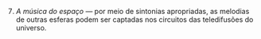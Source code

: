 ﻿7. *A música do espaço —* por meio de sintonias apropriadas, as melodias de outras esferas podem ser captadas nos circuitos das teledifusões do universo.

